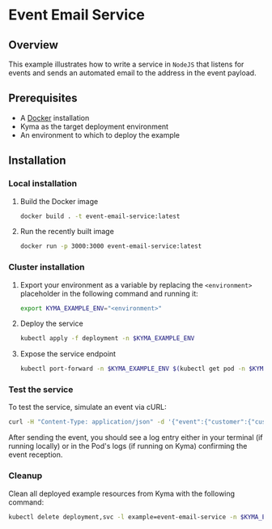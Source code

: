 # Event Email Service

## Overview

This example illustrates how to write a service in `NodeJS` that listens for events and sends an automated email to the address in the event payload.

## Prerequisites

- A [Docker](https://docs.docker.com/install) installation
- Kyma as the target deployment environment
- An environment to which to deploy the example

## Installation

### Local installation

1. Build the Docker image
    ```bash
    docker build . -t event-email-service:latest
    ```

2. Run the recently built image
    ```bash
    docker run -p 3000:3000 event-email-service:latest
    ```

### Cluster installation

1. Export your environment as a variable by replacing the `<environment>` placeholder in the following command and running it:
    ```bash
    export KYMA_EXAMPLE_ENV="<environment>"
    ```

2. Deploy the service
    ```bash
    kubectl apply -f deployment -n $KYMA_EXAMPLE_ENV
    ```

3. Expose the service endpoint
    ```bash
    kubectl port-forward -n $KYMA_EXAMPLE_ENV $(kubectl get pod -n $KYMA_EXAMPLE_ENV -l example=event-email-service | grep event-email-service | awk '{print $1}') 3000
    ```

### Test the service

To test the service, simulate an event via cURL:

```bash
curl -H "Content-Type: application/json" -d '{"event":{"customer":{"customerID": "1234", "uid": "rick.sanchez@mail.com"}}}' http://localhost:3000/v1/events/register
```

After sending the event, you should see a log entry either in your terminal (if running locally) or in the Pod's logs (if running on Kyma) confirming the event reception.

### Cleanup

Clean all deployed example resources from Kyma with the following command:

```bash
kubectl delete deployment,svc -l example=event-email-service -n $KYMA_EXAMPLE_ENV
```
